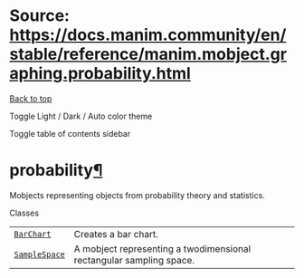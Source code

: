 # Source: https://docs.manim.community/en/stable/reference/manim.mobject.graphing.probability.html

[Back to top](#)

Toggle Light / Dark / Auto color theme

Toggle table of contents sidebar

probability[¶](#module-manim.mobject.graphing.probability "Link to this heading")
=================================================================================

Mobjects representing objects from probability theory and statistics.

Classes

|  |  |
| --- | --- |
| [`BarChart`](manim.mobject.graphing.probability.BarChart.html#manim.mobject.graphing.probability.BarChart "manim.mobject.graphing.probability.BarChart") | Creates a bar chart. |
| [`SampleSpace`](manim.mobject.graphing.probability.SampleSpace.html#manim.mobject.graphing.probability.SampleSpace "manim.mobject.graphing.probability.SampleSpace") | A mobject representing a twodimensional rectangular sampling space. |
